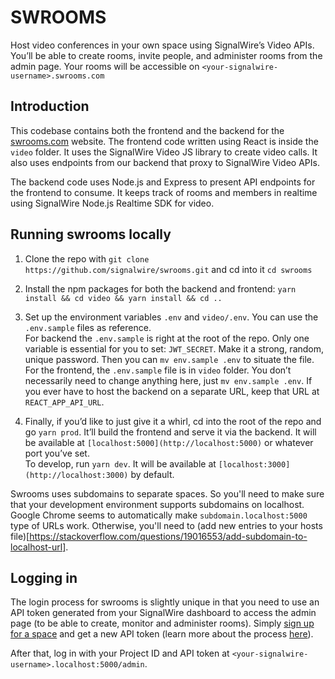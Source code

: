 # SWROOMS

Host video conferences in your own space using SignalWire’s Video APIs. You’ll be able to create rooms, invite people, and administer rooms from the admin page. Your rooms will be accessible on `<your-signalwire-username>.swrooms.com`

## Introduction

This codebase contains both the frontend and the backend for the [swrooms.com](http://swrooms.com) website. The frontend code written using React is inside the `video` folder. It uses the SignalWire Video JS library to create video calls. It also uses endpoints from our backend that proxy to SignalWire Video APIs.

The backend code uses Node.js and Express to present API endpoints for the frontend to consume. It keeps track of rooms and members in realtime using
SignalWire Node.js Realtime SDK for video.

## Running swrooms locally

1. Clone the repo with `git clone https://github.com/signalwire/swrooms.git` and cd into it `cd swrooms`
2. Install the npm packages for both the backend and frontend: `yarn install && cd video && yarn install && cd ..`
3. Set up the environment variables `.env` and `video/.env`. You can use the `.env.sample` files as reference.  
   For backend the `.env.sample` is right at the root of the repo. Only one variable is essential for you to set: `JWT_SECRET`. Make it a strong, random, unique password. Then you can `mv env.sample .env` to situate the file.  
   For the frontend, the `.env.sample` file is in `video` folder. You don’t necessarily need to change anything here, just `mv env.sample .env`. If you ever have to host the backend on a separate URL, keep that URL at `REACT_APP_API_URL`.

4. Finally, if you’d like to just give it a whirl, cd into the root of the repo and go `yarn prod`. It’ll build the frontend and serve it via the backend. It will be available at `[localhost:5000](http://localhost:5000)` or whatever port you’ve set.  
   To develop, run `yarn dev`. It will be available at `[localhost:3000](http://localhost:3000)` by default.

Swrooms uses subdomains to separate spaces. So you'll need to make sure that your development environment supports subdomains on localhost.
Google Chrome seems to automatically make `subdomain.localhost:5000` type of URLs work. Otherwise, you'll need to (add new entries
to your hosts file)[https://stackoverflow.com/questions/19016553/add-subdomain-to-localhost-url].

## Logging in

The login process for swrooms is slightly unique in that you need to use an API token generated from your SignalWire dashboard to access the admin page (to be able to create, monitor and administer rooms). Simply [sign up for a space](https://developer.signalwire.com/apis/docs/signing-up-for-a-space) and get a new API token (learn more about the process [here](https://developer.signalwire.com/apis/docs/getting-started-with-the-signalwire-video-api-1)).

After that, log in with your Project ID and API token at `<your-signalwire-username>.localhost:5000/admin`.
